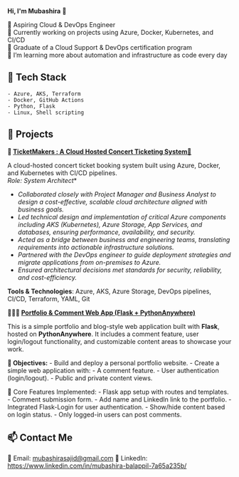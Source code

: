 
**Hi, I'm Mubashira** 👋

  🚀 Aspiring Cloud & DevOps Engineer  
  🎯 Currently working on projects using Azure, Docker, Kubernetes, and CI/CD  
  📘 Graduate of a Cloud Support & DevOps certification program  
  🌱 I’m learning more about automation and infrastructure as code every day

## 🔧 Tech Stack
    - Azure, AKS, Terraform
    - Docker, GitHub Actions
    - Python, Flask
    - Linux, Shell scripting

## 🌟 Projects
**🔹 [TicketMakers : A Cloud Hosted Concert Ticketing System🎫](https://github.com/MubaSajid/TicketMakers)**  

A cloud-hosted concert ticket booking system built using Azure, Docker, and Kubernetes with CI/CD pipelines.  
*Role: System Architect**

  - *Collaborated closely with Project Manager and Business Analyst to design a cost-effective, scalable cloud architecture aligned with business goals.*
  - *Led technical design and implementation of critical Azure components including AKS (Kubernetes), Azure Storage, App Services, and databases, ensuring performance, availability, and security.*
  - *Acted as a bridge between business and engineering teams, translating requirements into actionable infrastructure solutions.*
  - *Partnered with the DevOps engineer to guide deployment strategies and migrate applications from on-premises to Azure.*
  - *Ensured architectural decisions met standards for security, reliability, and cost-efficiency.*

**Tools & Technologies**: Azure, AKS, Azure Storage, DevOps pipelines, CI/CD, Terraform, YAML, Git


**🔹🧑‍💻 [Portfolio & Comment Web App (Flask + PythonAnywhere)](https://mubashira.pythonanywhere.com/)**

This is a simple portfolio and blog-style web application built with **Flask**, hosted on **PythonAnywhere**. It includes a comment feature, user login/logout functionality, and customizable content areas to showcase your work.

**📌 Objectives:**
       - Build and deploy a personal portfolio website.
       - Create a simple web application with:
       - A comment feature.
       - User authentication (login/logout).
       - Public and private content views.

🧱 Core Features Implemented:
      - Flask app setup with routes and templates.
      - Comment submission form.
      - Add name and LinkedIn link to the portfolio.
      - Integrated Flask-Login for user authentication.
      - Show/hide content based on login status.
      - Only logged-in users can post comments.

## 📫 Contact Me
📧 Email: mubashirasajid@gmail.com
💼 LinkedIn: https://www.linkedin.com/in/mubashira-balappil-7a65a235b/
